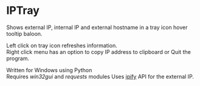 # IPTray
Shows external IP, internal IP and external hostname in a tray icon hover tooltip baloon.  

Left click on tray icon refreshes information.  
Right click menu has an option to copy IP address to clipboard or Quit the program.  

Written for Windows using Python  
Requires _win32gui_ and _requests_ modules
Uses [ipify](http://www.ipify.org) API for the external IP.
